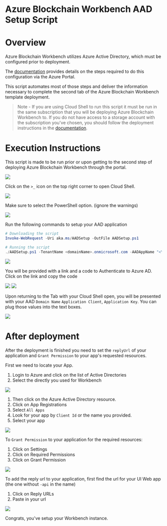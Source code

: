 # Azure Blockchain Workbench AAD Setup Script



Overview
=================
Azure Blockchain Workbench utilizes Azure Active Directory, which must be configured prior to deployment.

The [documentation](http://aka.ms/workbenchdocs/) provides details on the steps required to do this configuration via the Azure Portal.

This script automates most of those steps and deliver the information necessary to complete the second tab of the Azure Blockchain Workbench template deployment.

> Note - If you are using Cloud Shell to run this script it must be run in the same subscription that you will be deploying Azure Blockchain Workbench to. If you do not have access to a storage account with the subscription you've chosen, you should follow the deployment instructions in the [documentation](http://aka.ms/workbenchdocs/).

Execution Instructions
=======================

This script is made to be run prior or upon getting to the second step of deploying Azure Blockchain Workbench through the portal.

![](./media/1.png)

Click on the `>_` icon on the top right corner to open Cloud Shell.

![](./media/2.png)

Make sure to select the PowerShell option. (ignore the warnings)

![](./media/3.png)

Run the following commands to setup your AAD application

```powershell
# Downloading the script
Invoke-WebRequest -Uri aka.ms/AADSetup -OutFile AADSetup.ps1

# Running the script
./AADSetup.ps1 -TenantName <domainName>.onmicrosoft.com -AADAppName "<Your app name [optional]>"
```

![](./media/4.png)

You will be provided with a link and a code to Authenticate to Azure AD. Click on the link and copy the code

![](./media/5.png)
![](./media/6.png)

Upon returning to the Tab with your Cloud Shell open, you will be presented with your AAD `Domain Name` `Application Client`, `Application Key`. You can plug those values into the text boxes.

![](./media/7.png)


After deployment
=======================
After the deployment is finished you need to set the `replyUrl` of your application and `Grant Permission` to your app's requested resources.

First we need to locate your App.

1. Login to Azure and click on the list of Active Directories
2. Select the directly you used for Workbench

![](./media/8.png)

1. Then click on the Azure Active Directory resource.
2. Click on App Registrations
3. Select `All Apps`
4. Look for your app by `Client Id` or the name you provided.
5. Select your app

![](./media/9.png)

To `Grant Permission` to your application for the required resources:

1. Click on Settings
2. Click on Required Permissions
3. Click on Grant Permission

![](./media/10.png)

To add the reply url to your application, first find the url for your UI Web app (the one without `-api` in the name)

1. Click on Reply URLs
2. Paste in your url

![](./media/11.png)

Congrats, you've setup your Workbench instance.


